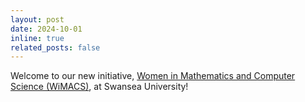 ```yaml
---
layout: post
date: 2024-10-01
inline: true
related_posts: false
---
```


Welcome to our new initiative, [Women in Mathematics and Computer Science (WiMACS)](https://qsimeng.github.io/wimcs-site/), at Swansea University!
